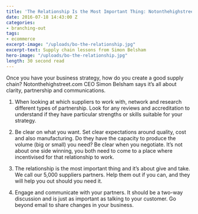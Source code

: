 ```yaml
---
title: 'The Relationship Is the Most Important Thing: Notonthehighstreet.Com'
date: 2016-07-18 14:43:00 Z
categories:
- branching-out
tags:
- ecommerce
excerpt-image: "/uploads/bo-the-relationship.jpg"
excerpt-text: Supply chain lessons from Simon Belsham
hero-image: "/uploads/bo-the-relationship.jpg"
length: 30 second read
---
```


Once you have your business strategy, how do you create a good supply chain? Notonthehighstreet.com CEO Simon Belsham says it’s all about clarity, partnership and communications.  

1. When looking at which suppliers to work with, network and research different types of partnership. Look for any reviews and accreditation to understand if they have particular strengths or skills suitable for your strategy. 

2. Be clear on what you want. Set clear expectations around quality, cost and also manufacturing. Do they have the capacity to produce the volume (big or small) you need?
Be clear when you negotiate. It’s not about one side winning, you both need to come to a place where incentivised for that relationship to work.

3. The relationship is the most important thing and it’s about give and take.  We call our 5,000 suppliers partners. Help them out if you can, and they will help you out should you need it.

4. Engage and communicate with your partners. It should be a two-way discussion and is just as important as talking to your customer. Go beyond email to share changes in your business. 
